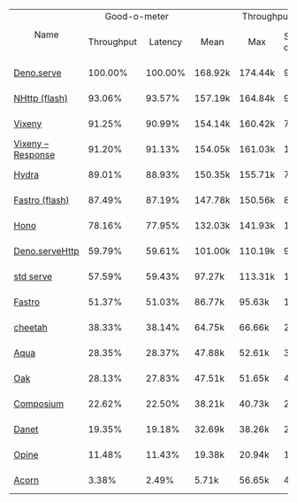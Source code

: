 <table>
<tr>
    <td align="center" rowspan="2">Name</td>
    <td align="center" colspan="2">Good-o-meter</td>
    <td align="center" colspan="4">Throughput (rps)</td>
    <td align="center" colspan="3">Latency (ms)</td>
</tr>
<tr>
    <!-- still Name -->
    <td align="center">Throughput</td>
    <td align="center">Latency</td>
    <td align="center">Mean</td>
    <td align="center">Max</td>
    <td align="center">Standard deviation</td>
    <td align="center">Size per second</td>
    <td align="center">Avg</td>
    <td align="center">Min</td>
    <td align="center">Max</td>
</tr><tr>
    <td><a href="./deno_serve.ts.md">Deno.serve</a></td>
    <td>100.00%</td>
    <td>100.00%</td>
    <td>168.92k</td>
    <td>174.44k</td>
    <td>9.46k</td>
    <td>1.77 MiB</td>
    <td>0.37</td>
    <td>0.30</td>
    <td>1.18</td>
</tr>
<tr>
    <td><a href="./nhttp.ts.md">NHttp (flash)</a></td>
    <td>93.06%</td>
    <td>93.57%</td>
    <td>157.19k</td>
    <td>164.84k</td>
    <td>9.74k</td>
    <td>1.66 MiB</td>
    <td>0.40</td>
    <td>0.32</td>
    <td>1.10</td>
</tr>
<tr>
    <td><a href="./vixeny.ts.md">Vixeny</a></td>
    <td>91.25%</td>
    <td>90.99%</td>
    <td>154.14k</td>
    <td>160.42k</td>
    <td>7.79k</td>
    <td>1.61 MiB</td>
    <td>0.41</td>
    <td>0.32</td>
    <td>1.11</td>
</tr>
<tr>
    <td><a href="./vixeny_response.ts.md">Vixeny – Response</a></td>
    <td>91.20%</td>
    <td>91.13%</td>
    <td>154.05k</td>
    <td>161.03k</td>
    <td>10.24k</td>
    <td>1.62 MiB</td>
    <td>0.41</td>
    <td>0.32</td>
    <td>0.96</td>
</tr>
<tr>
    <td><a href="./hydra.ts.md">Hydra</a></td>
    <td>89.01%</td>
    <td>88.93%</td>
    <td>150.35k</td>
    <td>155.71k</td>
    <td>7.60k</td>
    <td>1.58 MiB</td>
    <td>0.42</td>
    <td>0.34</td>
    <td>1.25</td>
</tr>
<tr>
    <td><a href="./fastro_flash.ts.md">Fastro (flash)</a></td>
    <td>87.49%</td>
    <td>87.19%</td>
    <td>147.78k</td>
    <td>150.56k</td>
    <td>8.14k</td>
    <td>1.55 MiB</td>
    <td>0.43</td>
    <td>0.33</td>
    <td>1.36</td>
</tr>
<tr>
    <td><a href="./hono.ts.md">Hono</a></td>
    <td>78.16%</td>
    <td>77.95%</td>
    <td>132.03k</td>
    <td>141.93k</td>
    <td>12.09k</td>
    <td>1.38 MiB</td>
    <td>0.48</td>
    <td>0.37</td>
    <td>1.49</td>
</tr>
<tr>
    <td><a href="./deno_serveHttp.ts.md">Deno.serveHttp</a></td>
    <td>59.79%</td>
    <td>59.61%</td>
    <td>101.00k</td>
    <td>110.19k</td>
    <td>9.79k</td>
    <td>1.06 MiB</td>
    <td>0.63</td>
    <td>0.45</td>
    <td>3.04</td>
</tr>
<tr>
    <td><a href="./deno_std_serve.ts.md">std serve</a></td>
    <td>57.59%</td>
    <td>59.43%</td>
    <td>97.27k</td>
    <td>113.31k</td>
    <td>13.83k</td>
    <td>1.06 MiB</td>
    <td>0.63</td>
    <td>0.39</td>
    <td>2.91</td>
</tr>
<tr>
    <td><a href="./fastro.ts.md">Fastro</a></td>
    <td>51.37%</td>
    <td>51.03%</td>
    <td>86.77k</td>
    <td>95.63k</td>
    <td>10.31k</td>
    <td>0.91 MiB</td>
    <td>0.73</td>
    <td>0.40</td>
    <td>3.32</td>
</tr>
<tr>
    <td><a href="./cheetah.ts.md">cheetah</a></td>
    <td>38.33%</td>
    <td>38.14%</td>
    <td>64.75k</td>
    <td>66.66k</td>
    <td>2.74k</td>
    <td>0.68 MiB</td>
    <td>0.98</td>
    <td>0.77</td>
    <td>1.81</td>
</tr>
<tr>
    <td><a href="./aqua.ts.md">Aqua</a></td>
    <td>28.35%</td>
    <td>28.37%</td>
    <td>47.88k</td>
    <td>52.61k</td>
    <td>3.80k</td>
    <td>0.51 MiB</td>
    <td>1.32</td>
    <td>0.63</td>
    <td>3.87</td>
</tr>
<tr>
    <td><a href="./oak.ts.md">Oak</a></td>
    <td>28.13%</td>
    <td>27.83%</td>
    <td>47.51k</td>
    <td>51.65k</td>
    <td>4.02k</td>
    <td>0.50 MiB</td>
    <td>1.34</td>
    <td>0.66</td>
    <td>4.11</td>
</tr>
<tr>
    <td><a href="./composium.ts.md">Composium</a></td>
    <td>22.62%</td>
    <td>22.50%</td>
    <td>38.21k</td>
    <td>40.73k</td>
    <td>2.60k</td>
    <td>0.40 MiB</td>
    <td>1.66</td>
    <td>0.87</td>
    <td>4.01</td>
</tr>
<tr>
    <td><a href="./danet.ts.md">Danet</a></td>
    <td>19.35%</td>
    <td>19.18%</td>
    <td>32.69k</td>
    <td>38.26k</td>
    <td>2.71k</td>
    <td>0.34 MiB</td>
    <td>1.95</td>
    <td>0.65</td>
    <td>5.65</td>
</tr>
<tr>
    <td><a href="./opine.ts.md">Opine</a></td>
    <td>11.48%</td>
    <td>11.43%</td>
    <td>19.38k</td>
    <td>20.94k</td>
    <td>1.15k</td>
    <td>0.20 MiB</td>
    <td>3.27</td>
    <td>1.44</td>
    <td>7.37</td>
</tr>
<tr>
    <td><a href="./acorn.ts.md">Acorn</a></td>
    <td>3.38%</td>
    <td>2.49%</td>
    <td>5.71k</td>
    <td>56.65k</td>
    <td>4.79k</td>
    <td>0.04 MiB</td>
    <td>15.02</td>
    <td>4.80</td>
    <td>25.60</td>
</tr>
</table>